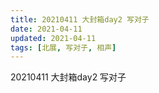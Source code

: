 ```yaml
---
title: 20210411 大封箱day2 写对子
date: 2021-04-11
updated: 2021-04-11
tags: [北展, 写对子, 相声] 
---
```

20210411 大封箱day2 写对子


